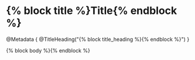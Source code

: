 # {% block title %}Title{% endblock %}

@Metadata {
    @TitleHeading("{% block title_heading %}{% endblock %}")
}

{% block body %}{% endblock %}
